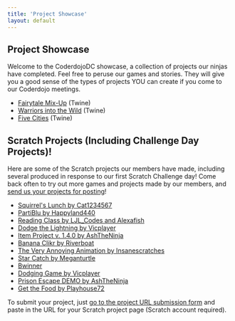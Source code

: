 ```yaml
---
title: 'Project Showcase'
layout: default
---
```


## Project Showcase
    
Welcome to the CoderdojoDC showcase, a collection of projects our ninjas have completed.  Feel free to peruse our games and stories.  They will give you a good sense of the types of projects YOU can create if you come to our Coderdojo meetings.    

* [Fairytale Mix-Up](fairytale-mix-up.html) (Twine)
* [Warriors into the Wild](warriors-into-the-wild.html) (Twine)
* [Five Cities](5-cities.html) (Twine)

## Scratch Projects (Including Challenge Day Projects)!

Here are some of the Scratch projects our members have made, including several produced in response to our first Scratch Challenge day! Come back often to try out more games and projects made by our members, and [send us your projects for posting](https://docs.google.com/forms/d/1odFlpp2I2ji0y8eLarQy45jArXUryda6klWIPzYxUg8)!

* [Squirrel's Lunch by Cat1234567](https://scratch.mit.edu/projects/99776635/)
* [PartiBlu by Happyland440](https://scratch.mit.edu/projects/40742906/)
* [Reading Class by LJL_Codes and Alexafish](https://scratch.mit.edu/projects/110824898/)
* [Dodge the Lightning by Vicplayer](https://scratch.mit.edu/projects/110825340/)
* [Item Project v. 1.4.0 by AshTheNinja](https://scratch.mit.edu/projects/108719157/#player)
* [Banana Clikr by Riverboat](https://scratch.mit.edu/projects/110824738/)
* [The Very Annoying Animation by Insanescratches](https://scratch.mit.edu/projects/110828360/)
* [Star Catch by Meganturtle](https://scratch.mit.edu/projects/110327650/)
* [Bwinner](https://scratch.mit.edu/projects/115024969/)
* [Dodging Game by Vicplayer](https://scratch.mit.edu/projects/115402995/)
* [Prison Escape DEMO by AshTheNinja](https://scratch.mit.edu/projects/116483539)
* [Get the Food by Playhouse72](https://scratch.mit.edu/projects/116483945/)


To submit your project, just [go to the project URL submission form](https://docs.google.com/forms/d/1odFlpp2I2ji0y8eLarQy45jArXUryda6klWIPzYxUg8/edit) and paste in the URL for your Scratch project page (Scratch account required).



